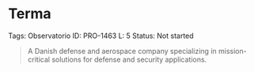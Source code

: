 # Terma

Tags: Observatorio
ID: PRO-1463
L: 5
Status: Not started

> A Danish defense and aerospace company specializing in mission-critical solutions for defense and security applications.
>